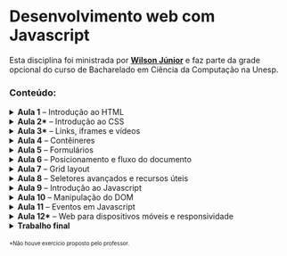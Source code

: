 # Desenvolvimento web com Javascript

Esta disciplina foi ministrada por **[Wilson Júnior](https://github.com/wilsonjr)** e faz parte da grade opcional do curso de Bacharelado em Ciência da Computação na Unesp.

### Conteúdo:


<details>
<summary><b>Aula 1</b> – Introdução ao HTML</summary>

&nbsp;&nbsp;&nbsp;&nbsp;**Exercícios propostos:**

* [Uma página pessoal](https://yudi.github.io/desenvolvimento-web/Aula%201/Exercício%201/index.html);
* [Uma tabela com o inventário de uma loja](https://yudi.github.io/desenvolvimento-web/Aula%201/Exercício%202/index.html).

&nbsp;&nbsp;&nbsp;&nbsp;Screenshots:  

![](screenshots/Aula_1_-_Exercicio_1.webp)
![](screenshots/Aula_1_-_Exercicio_2.webp)

</details>


<details>
<summary><b>Aula 2*</b> – Introdução ao CSS</summary>

&nbsp;&nbsp;&nbsp;&nbsp;**Exercício proposto:**

* [Aplicar os conhecimentos de CSS aprendidos na aula nos projetos da aula anterior](https://yudi.github.io/desenvolvimento-web/Aula%202/Exercício%201/index.html).

&nbsp;&nbsp;&nbsp;&nbsp;Entreguei os mesmos trabalho da aula anterior, sem alterações, pois eu há havia utilizado CSS nos arquivos.  
</details>


<details>
<summary><b>Aula 3*</b> – Links, iframes e vídeos</summary>

&nbsp;&nbsp;&nbsp;&nbsp;Não houve exercício proposto pelo professor.
</details>


<details>
<summary><b>Aula 4</b> – Contêineres</summary>

&nbsp;&nbsp;&nbsp;&nbsp;**Exercícios propostos:**
* [Desafio – Criar uma página contendo apenas uma barra no topo da página, da largura do navegador. A barra deve conter um botão de menu à esquerda, título ao centro e um botão de saída à direta](https://yudi.github.io/desenvolvimento-web/Aula%204/Exercício%201/index.html);
* [Criar uma página completa de filmes contendo cabeçalho, menu, conteúdo e rodapé](https://yudi.github.io/desenvolvimento-web/Aula%204/Exercício%202/index.html).

&nbsp;&nbsp;&nbsp;&nbsp;Screenshots:  

![](screenshots/Aula_4_-_Exercicio_1.webp)
![](screenshots/Aula_4_-_Exercicio_2.webp)
</details>

<details>
<summary><b>Aula 5</b> – Formulários</summary>

&nbsp;&nbsp;&nbsp;&nbsp;**Exercícios propostos:**

* [Criar uma página para o cadastro em uma rede social](https://yudi.github.io/desenvolvimento-web/Aula%205/Exercício%201/index.html);
* Qual a diferença entre os métodos GET e POST?

&nbsp;&nbsp;&nbsp;&nbsp;Screenshot:  

![](screenshots/Aula_5_-_Exercicio_1.webp)
</details>

<details>
<summary><b>Aula 6</b> – Posicionamento e fluxo do documento</summary>

&nbsp;&nbsp;&nbsp;&nbsp;**Exercício proposto:**

* [Crie a página inicial de um blog sobre qualquer assunto. Devem ser exibidos *cards* referentes às postagens, contendo uma imagem, breve descrição e um título](https://yudi.github.io/desenvolvimento-web/Aula%206/Exercício%201/index.html).

&nbsp;&nbsp;&nbsp;&nbsp;Screenshot:  

![](screenshots/Aula_6_-_Exercicio_1.webp)
</details>

<details>
<summary><b>Aula 7</b> – Grid layout</summary>

&nbsp;&nbsp;&nbsp;&nbsp;**Exercício proposto:**

* [Utilizar o `grid-template-areas` para organizar uma página com header, footer, main e navbar](https://yudi.github.io/desenvolvimento-web/Aula%207/Exercício%201/index.html).

&nbsp;&nbsp;&nbsp;&nbsp;Screenshot:  

![](screenshots/Aula_7_-_Exercicio_1.webp)
</details>

<details>
<summary><b>Aula 8</b> – Seletores avançados e recursos úteis</summary>

&nbsp;&nbsp;&nbsp;&nbsp;**Exercícios propostos:**

* [Criar uma página que contenha uma lista cujos elementos têm cor diferente nas posições múltiplas de 3](https://yudi.github.io/desenvolvimento-web/Aula%208/Exercício%201/index.html);
* [Criar uma página que imite um artigo de jornal, em que a primeira letra de cada parágrafo apareça maior](https://yudi.github.io/desenvolvimento-web/Aula%208/Exercício%202/index.html);
* [Criar uma página que contenha um quadrado que, quando o cursor estiver posicionado em cima dele, o quadrado muda de posição e cor, com transições](https://yudi.github.io/desenvolvimento-web/Aula%208/Exercício%203/index.html).

&nbsp;&nbsp;&nbsp;&nbsp;Screenshots:  

![](screenshots/Aula_8_-_Exercicio_1.webp)
![](screenshots/Aula_8_-_Exercicio_2.webp)
![](screenshots/Aula_8_-_Exercicio_3.gif)
</details>

<details>
<summary><b>Aula 9</b> – Introdução ao Javascript</summary>

&nbsp;&nbsp;&nbsp;&nbsp;**Exercícios propostos:**

* [Criar, em Javascript, uma sequência de questões afim de obter informações pessoais do usuário, para armazená-las em um objeto e, por fim, apresentá-las ao usuário em uma caixa de alerta](https://yudi.github.io/desenvolvimento-web/Aula%209/Exercício%201/index.html);
* [Criar um jogo de dados com dois jogadores. O objetivo do jogo é alcançar um valor limite com a soma dos dados de cada rodada. Cada jogador lança dois dados nas rodadas. Assim que um jogador atingir o valor limite (ou ultrapassá-lo), deve ser exibido "fim de jogo" e o vencedor](https://yudi.github.io/desenvolvimento-web/Aula%209/Exercício%202/index.html);

</details>

<details>
<summary><b>Aula 10</b> – Manipulação do DOM</summary>

&nbsp;&nbsp;&nbsp;&nbsp;**Exercícios propostos:**

* [Criar, dinâmicamente (com Javascript), no lado esquerdo do site, uma lista com itens, também criados dinamicamente. Devem haver objetos criados dinamicamente na parte direita do site](https://yudi.github.io/desenvolvimento-web/Aula%2010/Exercício%201/index.html);

&nbsp;&nbsp;&nbsp;&nbsp;Screenshot:  

![](screenshots/Aula_10_-_Exercicio_1.webp)
</details>

<details>
<summary><b>Aula 11</b> – Eventos em Javascript</summary>

&nbsp;&nbsp;&nbsp;&nbsp;**Exercícios propostos:**

* Criar um objeto controlado com as setas do teclado que, quando ele atingir as bordas de um quadro, ele volta à posição inicial:
   * [Versão 1](https://yudi.github.io/desenvolvimento-web/Aula%2011/Exercício%201%201.0/index.html);
   * [Versão 2](https://yudi.github.io/desenvolvimento-web/Aula%2011/Exercício%201%202.0/index.html).

&nbsp;&nbsp;&nbsp;&nbsp;Screenshots:  

![](screenshots/Aula_11_-_Exercicio_1.webp)
![](screenshots/Aula_11_-_Exercicio_2.webp)
</details>

<details>
<summary><b>Aula 12*</b> – Web para dispositivos móveis e responsividade</summary>
&nbsp;&nbsp;&nbsp;&nbsp;Não houve exercício proposto pelo professor.
</details>

<details>
<summary><b>Trabalho final</b></summary>

**[Clique aqui para visualizar o trabalho final](https://yudi.github.io/desenvolvimento-web/Trabalho%20final/index.html)**

Criar um site de compras que contém:
1. Página principal com apresentação de produtos;
2. Página com detalhes da compra e os dados do usuário;
3. Página com a confirmação do pedido.


1. A página principal deve conter:
   * Todos os produtos disponíveis na loja
      * Lidos de um objeto json
   * Cada produto deve possuir:
      * Nome;
      * Categoria;
      * Preço;
      * Imagem.
   * Devem haver ao menos três categorias;
   * O usuário poderá filtrar produtos por categoria.
   * A página também deve conter:
      * Uma barra de ferramentas para as filtragens (na lateral esquerda);
      * Uma barra na parte superior com o nome do site e um botão para finalizar a compra.

2. A página com detalhes da compra e os dados do usuário deve conter:
   * Campos para os dados do usuário;
   * Um resumo da compra;  
Esta página corresponde ao carrinho de compras. Não é necessário apresentar informações sobre o método de pagamento.

3. A página com a confirmação do pedido deve conter:
   * Um resumo do pedido;
   * Tempo de frete gerado aleatoriamente.

**[Clique aqui para visualizar o trabalho final](https://yudi.github.io/desenvolvimento-web/Trabalho%20final/index.html)**


&nbsp;&nbsp;&nbsp;&nbsp;Screenshot:  

![](screenshots/Trabalho_final.webp)
</details>


<sub><sup>\*Não houve exercício proposto pelo professor.</sup></sub>
